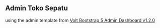 ## Admin Toko Sepatu

using the admin template from [Volt Bootstrap 5 Admin Dashboard v1.2.0
](https://github.com/themesberg/volt-bootstrap-5-dashboard/tree/version-1.2.0)
